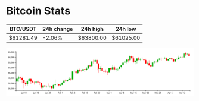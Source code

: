 # Bitcoin Stats

BTC/USDT|24h change|24h high|24h low|
|---|---|---|---|
|$61281.49|-2.06%|$63800.00|$61025.00|

<img src="./chart.svg">
